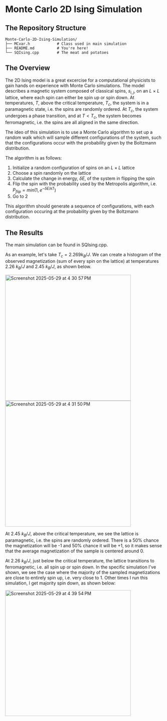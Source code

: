 # Monte Carlo 2D Ising Simulation 

## The Repository Structure 
```
Monte-Carlo-2D-Ising-Simulation/
├── MCvar.h            # Class used in main simulation 
├── README.md          # You're here! 
└── SQIsing.cpp        # The meat and potatoes 
```

## The Overview 

The 2D Ising model is a great excercise for a computational physicists to gain hands on experience with Monte Carlo simulations. The model describes a magnetic system composed of classical spins, $s_{i,j}$, on an $L$ $\times$ $L$ lattice, where each spin can either be spin up or spin down. At temperatures, $T$, above the critical temperature, $T_c$, the system is in a paramagnetic state, i.e. the spins are randomly ordered. At $T_c$, the system undergoes a phase transition, and at $T < T_c$, the system becomes ferromagnetic, i.e. the spins are all aligned in the same direction. 

The ideo of this simulation is to use a Monte Carlo algorithm to set up a random walk which will sample different configurations of the system, such that the configurations occur with the probability given by the Boltzmann distribution. 

The algorithm is as follows: 
1. Initialize a random configuration of spins on an $L \times L$ lattice
2. Choose a spin randomly on the lattice
3. Calculate the change in energy, $\delta E$, of the system in flipping the spin
4. Flip the spin with the probability used by the Metropolis algorithm, i.e. $P_{flip} = min(1,e^{-\delta E/kT})$
5. Go to 2

This algorithm should generate a sequence of configurations, with each configuration occuring at the probability given by the Boltzmann distribution. 

## The Results 

The main simulation can be found in SQIsing.cpp.

As an example, let's take $T_c = 2.269 k_B/J$. We can create a histogram of the observed magnetization (sum of every spin on the lattice) at temperatures 2.26 $k_B/J$ and 2.45 $k_B/J$, as shown below. 

<img width="400" alt="Screenshot 2025-05-29 at 4 30 57 PM" src="https://github.com/user-attachments/assets/8942ce4b-102e-4041-b819-2df4669ea921" />

<img width="400" alt="Screenshot 2025-05-29 at 4 31 50 PM" src="https://github.com/user-attachments/assets/4e46c287-51d9-4d73-ba53-0d4a29c00c02" />

At 2.45 $k_B/J$, above the critical temperature, we see the lattice is paramagnetic, i.e. the spins are randomly ordered. There is a 50% chance the magnetization will be -1 and 50% chance it will be +1, so it makes sense that the average magnetization of the sample is centered around 0. 

At 2.26 $k_B/J$, just below the critical temperature, the lattice transitions to ferromagnetic, i.e. all spin up or spin down. In the specific simulation I've shown, we see the case where the majority of the sampled magnetizations are close to entirely spin up, i.e. very close to 1. Other times I run this simulation, I get majority spin down, as shown below: 

<img width="400" alt="Screenshot 2025-05-29 at 4 39 54 PM" src="https://github.com/user-attachments/assets/c0d3ba8c-da04-4ad0-8e13-18ad8516a43a" />





